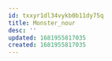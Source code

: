 ```yaml
---
id: txxyr1dl34vykb0b11dy75q
title: Monster_nour
desc: ''
updated: 1681955817035
created: 1681955817035
---
```

